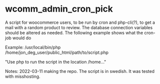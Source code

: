 # wcomm_admin_cron_pick
A script for woocommerce users, to be run by cron and php-cli(?), to get a mail with a random product to review.
The database connection variables should be altered as needed.
The following example shows what the cron-job would do

Example:
/usr/local/bin/php /home/jon_deg_user/public_html/path/to/script.php

"Use php to run the script in the location /home..."

Notes:
2022-03-11 making the repo. The script is in swedish. It was tested with misshosting.

